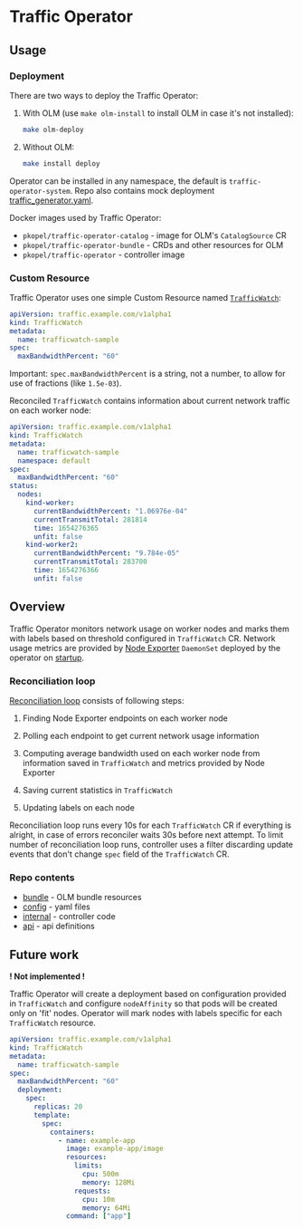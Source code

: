 # Traffic Operator

## Usage

### Deployment

There are two ways to deploy the Traffic Operator:

1. With OLM (use `make olm-install` to install OLM in case it's not installed):

    ```sh
    make olm-deploy
    ```

2. Without OLM:

    ```sh
    make install deploy
    ```

Operator can be installed in any namespace, the default is `traffic-operator-system`.
Repo also contains mock deployment [traffic_generator.yaml](config/samples/traffic_generator.yaml).

Docker images used by Traffic Operator:

- `pkopel/traffic-operator-catalog` - image for OLM's `CatalogSource` CR
- `pkopel/traffic-operator-bundle` - CRDs and other resources for OLM
- `pkopel/traffic-operator` - controller image

### Custom Resource

Traffic Operator uses one simple Custom Resource named [`TrafficWatch`](config/samples/traffic_v1alpha1_trafficwatch.yaml):

```yaml
apiVersion: traffic.example.com/v1alpha1
kind: TrafficWatch
metadata:
  name: trafficwatch-sample
spec:
  maxBandwidthPercent: "60"
```

Important: `spec.maxBandwidthPercent` is a string, not a number, to allow for use of fractions (like `1.5e-03`).

Reconciled `TrafficWatch` contains information about current network traffic on each worker node:

```yaml
apiVersion: traffic.example.com/v1alpha1
kind: TrafficWatch
metadata:
  name: trafficwatch-sample
  namespace: default
spec:
  maxBandwidthPercent: "60"
status:
  nodes:
    kind-worker:
      currentBandwidthPercent: "1.06976e-04"
      currentTransmitTotal: 281814
      time: 1654276365
      unfit: false
    kind-worker2:
      currentBandwidthPercent: "9.784e-05"
      currentTransmitTotal: 283700
      time: 1654276366
      unfit: false
```

## Overview

Traffic Operator monitors network usage on worker nodes and marks them with labels based
on threshold configured in `TrafficWatch` CR. Network usage metrics are provided by
[Node Exporter](https://prometheus.io/docs/guides/node-exporter/) `DaemonSet` deployed by
the operator on [startup](internal/initializers/node_exporter.go).

### Reconciliation loop

[Reconciliation loop](internal/controllers/trafficwatch_controller.go) consists of following steps:

1. Finding Node Exporter endpoints on each worker node

2. Polling each endpoint to get current network usage information

3. Computing average bandwidth used on each worker node from information saved in `TrafficWatch` and metrics provided by Node Exporter

4. Saving current statistics in `TrafficWatch`

5. Updating labels on each node

Reconciliation loop runs every 10s for each `TrafficWatch` CR if everything is alright, in case of errors reconciler waits 30s before next attempt.
To limit number of reconciliation loop runs, controller uses a filter discarding update events that don't change `spec` field of the `TrafficWatch` CR.

### Repo contents

- [bundle](bundle) - OLM bundle resources
- [config](config) - yaml files
- [internal](internal) - controller code
- [api](api/v1alpha1/) - api definitions

## Future work

__! Not implemented !__

Traffic Operator will create a deployment based on configuration provided in `TrafficWatch`
and configure `nodeAffinity` so that pods will be created only on 'fit' nodes. Operator will mark
nodes with labels specific for each `TrafficWatch` resource.

```yaml
apiVersion: traffic.example.com/v1alpha1
kind: TrafficWatch
metadata:
  name: trafficwatch-sample
spec:
  maxBandwidthPercent: "60"
  deployment:
    spec:
      replicas: 20
      template:
        spec:
          containers:
            - name: example-app
              image: example-app/image
              resources:
                limits:
                  cpu: 500m
                  memory: 128Mi
                requests:
                  cpu: 10m
                  memory: 64Mi
              command: ["app"]
```
